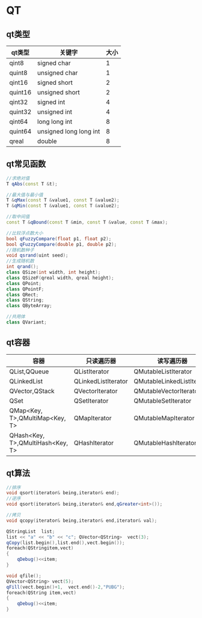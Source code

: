 # QT

## qt类型

| qt类型  | 关键字                 | 大小 |
| ------- | ---------------------- | ---- |
| qint8   | signed char            | 1    |
| quint8  | unsigned char          | 1    |
| qint16  | signed short           | 2    |
| quint16 | unsigned short         | 2    |
| qint32  | signed int             | 4    |
| quint32 | unsigned int           | 4    |
| qint64  | long long int          | 8    |
| quint64 | unsigned long long int | 8    |
| qreal   | double                 | 8    |

## qt常见函数

```cpp
//求绝对值
T qAbs(const T &t);

//最大值与最小值
T &qMax(const T &value1, const T &value2); 
T &qMin(const T &value1, const T &value2);

//取中间值
const T &qBound(const T &min, const T &value, const T &max);

//比较浮点数大小
bool qFuzzyCompare(float p1, float p2);
bool qFuzzyCompare(double p1, double p2);
//随机数种子
void qsrand(uint seed);
//生成随机数
int qrand();
class QSize(int width, int height); 
class QSizeF(qreal width, qreal height);
class QPoint;
class QPointF;
class QRect;
class QString;
class QByteArray;

//共用体
class QVariant;
```



## qt容器



| 容器                             | 只读遍历器             | 读写遍历器                    |
| -------------------------------- | ---------------------- | ----------------------------- |
| QList<T>,QQueue<T>               | QListIterator<T>       | QMutableListIterator<T>       |
| QLinkedList<T>                   | QLinkedListIterator<T> | QMutableLinkedListIterator<T> |
| QVector<T>,QStack<T>             | QVectorIterator<T>     | QMutableVectorIterator<T>     |
| QSet<T>                          | QSetIterator<T>        | QMutableSetIterator<T>        |
| QMap<Key, T>,QMultiMap<Key, T>   | QMapIterator<T>        | QMutableMapIterator<T>        |
| QHash<Key, T>,QMultiHash<Key, T> | QHashIterator<T>       | QMutableHashIterator<T>       |



## qt算法

```cpp
//排序
void qsort(iterator& being,iterator& end);
//逆序
void qsort(iterator& being,iterator& end,qGreater<int>());

//拷贝
void qcopy(iterator& being,iterator& end,iterator& val);

QStringList  list;
list << "a" << "b" << "c"; QVector<QString>  vect(3);
qCopy(list.begin(),list.end(),vect.begin()); 
foreach(QStringitem,vect)
{
    qDebug()<<item;
}

void qfile();
QVector<QString> vect(5);
qFill(vect.begin()+1,  vect.end()-2,"PUBG"); 
foreach(QString item,vect)
{
    qDebug()<<item;
}

```

